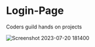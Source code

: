 # Login-Page
Coders guild hands on projects 


![Screenshot 2023-07-20 181400](https://github.com/lotsun/Login-Page-/assets/50834895/c10928da-9d0e-42f2-9895-9fbf62609733)
